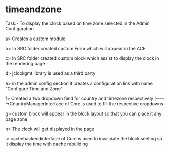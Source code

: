 # timeandzone

Task:-  To display the clock based on time zone selected in the Admin Configuration

a> Creates a custom module

b> In SRC folder created custom Form which will appear in the ACF

c> In SRC folder created custom block which assist to display the clock in the rendering page

d> jclockgmt library is used as a third party

e> in the admin config section it creates a configuration link with name "Configure Time and Zone"

f> Created a two dropdown field for country and timezone respectively
|----->CountryManagerInterface of Core is used to fill the respective dropdowns

g> custom block will appear in the block layout so that you can place it any page zone

h> The clock will get displayed in the page

i> cachebackendinterface of Core is used to invalidate the block seeting so it display the time with cache rebuilding

